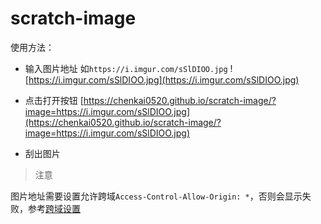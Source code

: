 # scratch-image
 
使用方法：
+ 输入图片地址 
如`https://i.imgur.com/sSlDIOO.jpg`
![https://i.imgur.com/sSlDIOO.jpg](https://i.imgur.com/sSlDIOO.jpg)

+ 点击打开按钮
[https://chenkai0520.github.io/scratch-image/?image=https://i.imgur.com/sSlDIOO.jpg](https://chenkai0520.github.io/scratch-image/?image=https://i.imgur.com/sSlDIOO.jpg)
+ 刮出图片

> 注意

图片地址需要设置允许跨域`Access-Control-Allow-Origin: *`，否则会显示失败，参考[跨域设置](https://developer.mozilla.org/zh-CN/docs/Web/HTTP/CORS)
